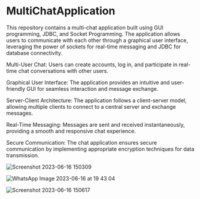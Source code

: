 # MultiChatApplication
This repository contains a multi-chat application built using GUI programming, JDBC, and Socket Programming. The application allows users to communicate with each other through a graphical user interface, leveraging the power of sockets for real-time messaging and JDBC for database connectivity.


Multi-User Chat: Users can create accounts, log in, and participate in real-time chat conversations with other users.


Graphical User Interface: The application provides an intuitive and user-friendly GUI for seamless interaction and message exchange.



Server-Client Architecture: The application follows a client-server model, allowing multiple clients to connect to a central server and exchange messages.


Real-Time Messaging: Messages are sent and received instantaneously, providing a smooth and responsive chat experience.



Secure Communication: The chat application ensures secure communication by implementing appropriate encryption techniques for data transmission.


![Screenshot 2023-06-16 150309](https://github.com/Ujjwal1178/MultiChatApplication/assets/109898637/16c34d4d-9c67-4041-ab95-012f6a3d119b)




![WhatsApp Image 2023-06-16 at 19 43 04](https://github.com/Ujjwal1178/MultiChatApplication/assets/109898637/4d2ab6a9-ad6c-4e3c-b9fe-070b51f42cf1)





![Screenshot 2023-06-16 150617](https://github.com/Ujjwal1178/MultiChatApplication/assets/109898637/07c38583-48ca-4f17-823f-d4566dd67966)

